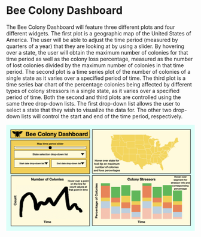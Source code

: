 # Bee Colony Dashboard

The Bee Colony Dashboard will feature three different plots and four different widgets. The first plot is a geographic map of the United States of America. The user will be able to adjust the time period (measured by quarters of a year) that they are looking at by using a slider. By hovering over a state, the user will obtain the maximum number of colonies for that time period as well as the colony loss percentage, measured as the number of lost colonies divided by the maximum number of colonies in that time period. The second plot is a time series plot of the number of colonies of a single state as it varies over a specified period of time. The third plot is a time series bar chart of the percentage colonies being affected by different types of colony stressors in a single state, as it varies over a specified period of time. Both the second and third plots are controlled using the same three drop-down lists. The first drop-down list allows the user to select a state that they wish to visualize the data for. The other two drop-down lists will control the start and end of the time period, respectively.

![dashboard-sketch](dashboard-sketch.jpeg)
